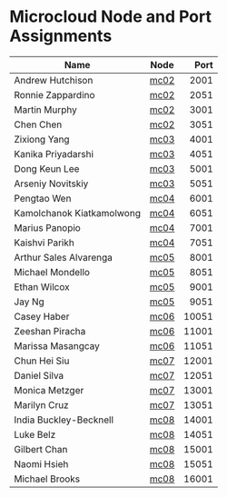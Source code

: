 Microcloud Node and Port Assignments
====================================


| Name        | Node           | Port  |
| ------------- |:-------------:| -----:|
| Andrew Hutchison | [mc02](http://mc02:2001/search) | 2001 |
| Ronnie Zappardino | [mc02](http://mc02:2051/search) | 2051 |
| Martin Murphy | [mc02](http://mc02:3001/search) | 3001 |
| Chen Chen | [mc02](http://mc02:3051/search) | 3051 |
| Zixiong Yang | [mc03](http://mc03:4001/search) | 4001 |
| Kanika Priyadarshi | [mc03](http://mc03:4051/search) | 4051 |
| Dong Keun Lee | [mc03](http://mc03:5001/search) | 5001 |
| Arseniy Novitskiy | [mc03](http://mc03:5051/search) | 5051 |
| Pengtao Wen | [mc04](http://mc04:6001/search) | 6001 |
| Kamolchanok Kiatkamolwong | [mc04](http://mc04:6051/search) | 6051 |
| Marius Panopio | [mc04](http://mc04:7001/search) | 7001 |
| Kaishvi Parikh | [mc04](http://mc04:7051/search) | 7051 |
| Arthur Sales Alvarenga | [mc05](http://mc05:8001/search) | 8001 |
| Michael Mondello | [mc05](http://mc05:8051/search) | 8051 |
| Ethan Wilcox | [mc05](http://mc05:9001/search) | 9001 |
| Jay Ng | [mc05](http://mc05:9051/search) | 9051 |
| Casey Haber | [mc06](http://mc06:10051/search) | 10051 |
| Zeeshan Piracha | [mc06](http://mc06:11001/search) | 11001 |
| Marissa Masangcay | [mc06](http://mc06:11051/search) | 11051 |
| Chun Hei Siu | [mc07](http://mc07:12001/search) | 12001 |
| Daniel Silva | [mc07](http://mc07:12051/search) | 12051 |
| Monica Metzger | [mc07](http://mc07:13001/search) | 13001 |
| Marilyn Cruz | [mc07](http://mc07:13051/search) | 13051 |
| India Buckley-Becknell | [mc08](http://mc08:14001/search) | 14001 |
| Luke Belz | [mc08](http://mc08:14051/search) | 14051 |
| Gilbert Chan | [mc08](http://mc08:15001/search) | 15001 |
| Naomi Hsieh | [mc08](http://mc08:15051/search) | 15051 |
| Michael Brooks | [mc08](http://mc08:16001/search) | 16001 |



